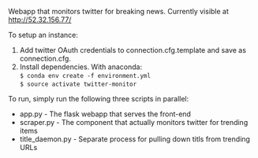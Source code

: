 Webapp that monitors twitter for breaking news. Currently visible at http://52.32.156.77/

To setup an instance:

1. Add twitter OAuth credentials to connection.cfg.template and save as connection.cfg. 
2. Install dependencies. With anaconda:  
    `$ conda env create -f environment.yml`  
    `$ source activate twitter-monitor`
    
To run, simply run the following three scripts in parallel:

* app.py - The flask webapp that serves the front-end
* scraper.py - The component that actually monitors twitter for trending items
* title_daemon.py - Separate process for pulling down titls from trending URLs
